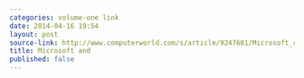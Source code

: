 ```yaml
---
categories: volume-one link
date: 2014-04-16 19:54
layout: post
source-link: http://www.computerworld.com/s/article/9247681/Microsoft_concedes_Chromebooks_are_work_worthy
title: Microsoft and 
published: false
---
```

